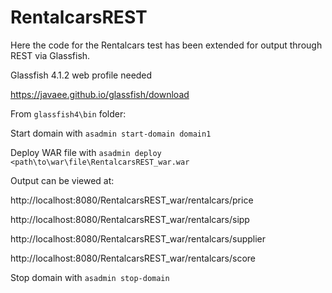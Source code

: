 # RentalcarsREST
Here the code for the Rentalcars test has been extended for output through REST via Glassfish.

Glassfish 4.1.2 web profile needed

https://javaee.github.io/glassfish/download

From `glassfish4\bin` folder:

Start domain with `asadmin start-domain domain1`

Deploy WAR file with `asadmin deploy <path\to\war\file\RentalcarsREST_war.war`

Output can be viewed at:

http://localhost:8080/RentalcarsREST_war/rentalcars/price

http://localhost:8080/RentalcarsREST_war/rentalcars/sipp

http://localhost:8080/RentalcarsREST_war/rentalcars/supplier

http://localhost:8080/RentalcarsREST_war/rentalcars/score

Stop domain with `asadmin stop-domain`
